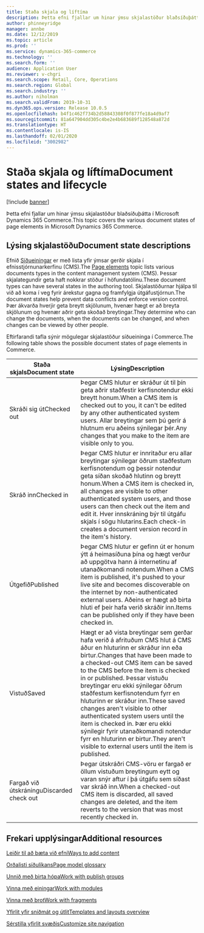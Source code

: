 ```yaml
---
title: Staða skjala og líftíma
description: Þetta efni fjallar um hinar ýmsu skjalastöður blaðsíðuþátta í Microsoft Dynamics 365 Commerce.
author: phinneyridge
manager: annbe
ms.date: 12/12/2019
ms.topic: article
ms.prod: ''
ms.service: dynamics-365-commerce
ms.technology: ''
ms.search.form: ''
audience: Application User
ms.reviewer: v-chgri
ms.search.scope: Retail, Core, Operations
ms.search.region: Global
ms.search.industry: ''
ms.author: niholman
ms.search.validFrom: 2019-10-31
ms.dyn365.ops.version: Release 10.0.5
ms.openlocfilehash: b4f1c462f734b2d58843308f0f877fe18a4d9af7
ms.sourcegitcommit: 81a647904dd305c4be2e4b683689f128548a872d
ms.translationtype: HT
ms.contentlocale: is-IS
ms.lasthandoff: 02/01/2020
ms.locfileid: "3002982"
---
```

# <a name="document-states-and-lifecycle"></a><span data-ttu-id="ecb3d-103">Staða skjala og líftíma</span><span class="sxs-lookup"><span data-stu-id="ecb3d-103">Document states and lifecycle</span></span>


[!include [banner](includes/banner.md)]

<span data-ttu-id="ecb3d-104">Þetta efni fjallar um hinar ýmsu skjalastöður blaðsíðuþátta í Microsoft Dynamics 365 Commerce.</span><span class="sxs-lookup"><span data-stu-id="ecb3d-104">This topic covers the various document states of page elements in Microsoft Dynamics 365 Commerce.</span></span>

## <a name="document-state-descriptions"></a><span data-ttu-id="ecb3d-105">Lýsing skjalastöðu</span><span class="sxs-lookup"><span data-stu-id="ecb3d-105">Document state descriptions</span></span>

<span data-ttu-id="ecb3d-106">Efnið [Síðueiningar](page-elements-overview.md) er með lista yfir ýmsar gerðir skjala í efnisstjórnunarkerfinu (CMS).</span><span class="sxs-lookup"><span data-stu-id="ecb3d-106">The [Page elements](page-elements-overview.md) topic lists various documents types in the content management system (CMS).</span></span> <span data-ttu-id="ecb3d-107">Þessar skjalategundir geta haft nokkrar stöður í höfundatólinu.</span><span class="sxs-lookup"><span data-stu-id="ecb3d-107">These document types can have several states in the authoring tool.</span></span> <span data-ttu-id="ecb3d-108">Skjalastöðurnar hjálpa til við að koma í veg fyrir árekstur gagna og framfylgja útgáfustjórnun.</span><span class="sxs-lookup"><span data-stu-id="ecb3d-108">The document states help prevent data conflicts and enforce version control.</span></span> <span data-ttu-id="ecb3d-109">Þær ákvarða hverjir geta breytt skjölunum, hvenær hægt er að breyta skjölunum og hvenær aðrir geta skoðað breytingar.</span><span class="sxs-lookup"><span data-stu-id="ecb3d-109">They determine who can change the documents, when the documents can be changed, and when changes can be viewed by other people.</span></span>

<span data-ttu-id="ecb3d-110">Eftirfarandi tafla sýnir mögulegar skjalastöður síðueininga í Commerce.</span><span class="sxs-lookup"><span data-stu-id="ecb3d-110">The following table shows the possible document states of page elements in Commerce.</span></span>

| <span data-ttu-id="ecb3d-111">Staða skjals</span><span class="sxs-lookup"><span data-stu-id="ecb3d-111">Document state</span></span> | <span data-ttu-id="ecb3d-112">Lýsing</span><span class="sxs-lookup"><span data-stu-id="ecb3d-112">Description</span></span> |
|---|---|
| <span data-ttu-id="ecb3d-113">Skráði sig út</span><span class="sxs-lookup"><span data-stu-id="ecb3d-113">Checked out</span></span> | <span data-ttu-id="ecb3d-114">Þegar CMS hlutur er skráður út til þín geta aðrir staðfestir kerfisnotendur ekki breytt honum.</span><span class="sxs-lookup"><span data-stu-id="ecb3d-114">When a CMS item is checked out to you, it can't be edited by any other authenticated system users.</span></span> <span data-ttu-id="ecb3d-115">Allar breytingar sem þú gerir á hlutnum eru aðeins sýnilegar þér.</span><span class="sxs-lookup"><span data-stu-id="ecb3d-115">Any changes that you make to the item are visible only to you.</span></span> |
| <span data-ttu-id="ecb3d-116">Skráð inn</span><span class="sxs-lookup"><span data-stu-id="ecb3d-116">Checked in</span></span> | <span data-ttu-id="ecb3d-117">Þegar CMS hlutur er innritaður eru allar breytingar sýnilegar öðrum staðfestum kerfisnotendum og þessir notendur geta síðan skoðað hlutinn og breytt honum.</span><span class="sxs-lookup"><span data-stu-id="ecb3d-117">When a CMS item is checked in, all changes are visible to other authenticated system users, and those users can then check out the item and edit it.</span></span> <span data-ttu-id="ecb3d-118">Hver innskráning býr til útgáfu skjals í sögu hlutarins.</span><span class="sxs-lookup"><span data-stu-id="ecb3d-118">Each check-in creates a document version record in the item's history.</span></span> |
| <span data-ttu-id="ecb3d-119">Útgefið</span><span class="sxs-lookup"><span data-stu-id="ecb3d-119">Published</span></span> | <span data-ttu-id="ecb3d-120">Þegar CMS hlutur er gefinn út er honum ýtt á heimasíðuna þína og hægt verður að uppgötva hann á internetinu af utanaðkomandi notendum.</span><span class="sxs-lookup"><span data-stu-id="ecb3d-120">When a CMS item is published, it's pushed to your live site and becomes discoverable on the internet by non-authenticated external users.</span></span> <span data-ttu-id="ecb3d-121">Aðeins er hægt að birta hluti ef þeir hafa verið skráðir inn.</span><span class="sxs-lookup"><span data-stu-id="ecb3d-121">Items can be published only if they have been checked in.</span></span> |
| <span data-ttu-id="ecb3d-122">Vistuð</span><span class="sxs-lookup"><span data-stu-id="ecb3d-122">Saved</span></span> | <span data-ttu-id="ecb3d-123">Hægt er að vista breytingar sem gerðar hafa verið á afrituðum CMS hlut á CMS áður en hluturinn er skráður inn eða birtur.</span><span class="sxs-lookup"><span data-stu-id="ecb3d-123">Changes that have been made to a checked-out CMS item can be saved to the CMS before the item is checked in or published.</span></span> <span data-ttu-id="ecb3d-124">Þessar vistuðu breytingar eru ekki sýnilegar öðrum staðfestum kerfisnotendum fyrr en hluturinn er skráður inn.</span><span class="sxs-lookup"><span data-stu-id="ecb3d-124">These saved changes aren't visible to other authenticated system users until the item is checked in.</span></span> <span data-ttu-id="ecb3d-125">Þær eru ekki sýnilegir fyrir utanaðkomandi notendur fyrr en hluturinn er birtur.</span><span class="sxs-lookup"><span data-stu-id="ecb3d-125">They aren't visible to external users until the item is published.</span></span> |
| <span data-ttu-id="ecb3d-126">Fargað við útskráningu</span><span class="sxs-lookup"><span data-stu-id="ecb3d-126">Discarded check out</span></span> | <span data-ttu-id="ecb3d-127">Þegar útskráðri CMS-vöru er fargað er öllum vistuðum breytingum eytt og varan snýr aftur í þá útgáfu sem síðast var skráð inn.</span><span class="sxs-lookup"><span data-stu-id="ecb3d-127">When a checked-out CMS item is discarded, all saved changes are deleted, and the item reverts to the version that was most recently checked in.</span></span> |

## <a name="additional-resources"></a><span data-ttu-id="ecb3d-128">Frekari upplýsingar</span><span class="sxs-lookup"><span data-stu-id="ecb3d-128">Additional resources</span></span>

[<span data-ttu-id="ecb3d-129">Leiðir til að bæta við efni</span><span class="sxs-lookup"><span data-stu-id="ecb3d-129">Ways to add content</span></span>](add-manage-content.md)

[<span data-ttu-id="ecb3d-130">Orðalisti síðulíkans</span><span class="sxs-lookup"><span data-stu-id="ecb3d-130">Page model glossary</span></span>](page-elements-overview.md)

[<span data-ttu-id="ecb3d-131">Unnið með birta hópa</span><span class="sxs-lookup"><span data-stu-id="ecb3d-131">Work with publish groups</span></span>](publish-groups.md)

[<span data-ttu-id="ecb3d-132">Vinna með einingar</span><span class="sxs-lookup"><span data-stu-id="ecb3d-132">Work with modules</span></span>](work-with-modules.md)

[<span data-ttu-id="ecb3d-133">Vinna með brot</span><span class="sxs-lookup"><span data-stu-id="ecb3d-133">Work with fragments</span></span>](work-with-fragments.md)

[<span data-ttu-id="ecb3d-134">Yfirlit yfir sniðmát og útlit</span><span class="sxs-lookup"><span data-stu-id="ecb3d-134">Templates and layouts overview</span></span>](templates-layouts-overview.md)

[<span data-ttu-id="ecb3d-135">Sérstilla yfirlit svæðis</span><span class="sxs-lookup"><span data-stu-id="ecb3d-135">Customize site navigation</span></span>](customize-site-navigation.md)
